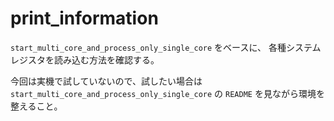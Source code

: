 print_information
=================

`start_multi_core_and_process_only_single_core` をベースに、
各種システムレジスタを読み込む方法を確認する。

今回は実機で試していないので、試したい場合は
`start_multi_core_and_process_only_single_core`
の `README` を見ながら環境を整えること。

